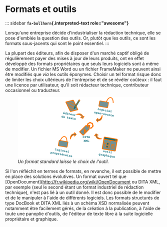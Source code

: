 # Formats et outils

::: sidebar
**`fa-bullhorn`{.interpreted-text role="awesome"}**

Lorsqu\'une entreprise décide d\'industrialiser la rédaction technique,
elle se pose d\'emblée la question des outils. Or, plutôt que les
outils, ce sont les formats sous-jacents qui sont le point essentiel.
:::

La plupart des éditeurs, afin de disposer d\'un marché captif obligé de
régulièrement payer des mises à jour de leurs produits, ont en effet
développé des formats propriétaires que seuls leurs logiciels sont à
même de modifier. Un fichier MS Word ou un fichier FrameMaker ne peuvent
ainsi être modifiés que *via* les outils éponymes. Choisir un tel format
risque donc de limiter les choix ultérieurs de l\'entreprise et de se
révéler coûteux : il faut une licence par utilisateur, qu\'il soit
rédacteur technique, contributeur occasionnel ou traducteur.

<figure>
<img src="graphics/format-standard.svg"
alt="graphics/format-standard.svg" />
<figcaption><em>Un format standard laisse le choix de
l'outil.</em></figcaption>
</figure>

Si l\'on réfléchit en termes de formats, en revanche, il est possible de
mettre en place des solutions évolutives. Un format ouvert tel que
\[OpenDocument\](<http://fr.wikipedia.org/wiki/OpenDocument> ou DITA
XML, par exemple (seul le second étant un format industriel de rédaction
technique), n\'est pas lié à un outil donné. Il est donc possible de le
modifier et de le manipuler à l\'aide de différents logiciels. Les
formats structurés de type DocBook et DITA XML liés à un schéma XSD
normalisée peuvent notamment être facilement gérés, de la création à la
publication, à l\'aide de toute une panoplie d\'outils, de l\'éditeur de
texte libre à la suite logicielle propriétaire et graphique.
